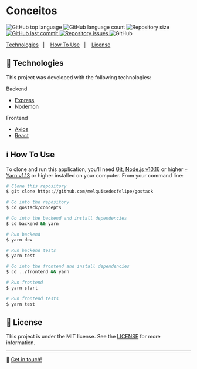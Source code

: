 <h1>Conceitos</h1>

<p>
  <img alt="GitHub top language" src="https://img.shields.io/github/languages/top/melquisedecfelipe/gostack.svg">

  <img alt="GitHub language count" src="https://img.shields.io/github/languages/count/melquisedecfelipe/gostack.svg">

  <img alt="Repository size" src="https://img.shields.io/github/repo-size/melquisedecfelipe/gostack.svg">

  <a href="https://github.com/melquisedecfelipe/gostack/commits/master">
    <img alt="GitHub last commit" src="https://img.shields.io/github/last-commit/melquisedecfelipe/gostack.svg">
  </a>

  <a href="https://github.com/melquisedecfelipe/gostack/issues">
    <img alt="Repository issues" src="https://img.shields.io/github/issues/melquisedecfelipe/gostack.svg">
  </a>

  <img alt="GitHub" src="https://img.shields.io/github/license/melquisedecfelipe/gostack.svg">
</p>

<p>
  <a href="#rocket-technologies">Technologies</a>&nbsp;&nbsp;&nbsp;|&nbsp;&nbsp;&nbsp;
  <a href="#information_source-how-to-use">How To Use</a>&nbsp;&nbsp;&nbsp;|&nbsp;&nbsp;&nbsp;
  <a href="#memo-license">License</a>
</p>

## :rocket: Technologies

This project was developed with the following technologies:

Backend

- [Express](https://expressjs.com/)
- [Nodemon](https://nodemon.io/)

Frontend

- [Axios](https://github.com/axios/axios)
- [React](https://reactjs.org/)

## :information_source: How To Use

To clone and run this application, you'll need [Git](https://git-scm.com), [Node.js v10.16](https://nodejs.org/) or higher + [Yarn v1.13](https://yarnpkg.com/) or higher installed on your computer. From your command line:

```bash
# Clone this repository
$ git clone https://github.com/melquisedecfelipe/gostack

# Go into the repository
$ cd gostack/concepts

# Go into the backend and install dependencies
$ cd backend && yarn

# Run backend
$ yarn dev

# Run backend tests
$ yarn test

# Go into the frontend and install dependencies
$ cd ../frontend && yarn

# Run frontend
$ yarn start

# Run frontend tests
$ yarn test
```

## :memo: License

This project is under the MIT license. See the [LICENSE](https://github.com/melquisedecfelipe/gostack/blob/master/LICENSE) for more information.

---

:wave: [Get in touch!](https://www.linkedin.com/in/melquisedecfelipe/)
